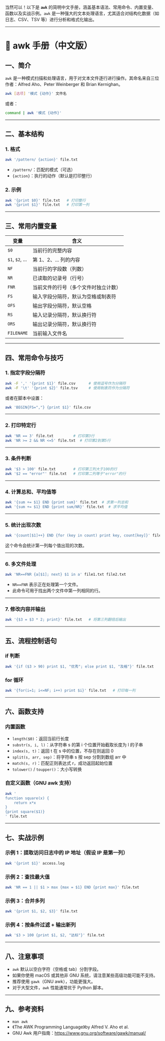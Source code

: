 当然可以！以下是 **`awk`** 的简明中文手册，涵盖基本语法、常用命令、内置变量、函数以及实战示例。`awk` 是一种强大的文本处理语言，尤其适合对结构化数据（如日志、CSV、TSV 等）进行分析和格式化输出。

---

# 📘 awk 手册（中文版）

## 一、简介

`awk` 是一种模式扫描和处理语言，用于对文本文件逐行进行操作。其命名来自三位作者：Alfred Aho、Peter Weinberger 和 Brian Kernighan。

```bash
awk [选项] '模式 {动作}' 文件名
```

或者：

```bash
command | awk '模式 {动作}'
```

---

## 二、基本结构

### 1. 格式

```bash
awk '/pattern/ {action}' file.txt
```

- `/pattern/`：匹配的模式（可选）
- `{action}`：执行的动作（默认是打印整行）

### 2. 示例

```bash
awk '{print $0}' file.txt   # 打印整行
awk '{print $1}' file.txt   # 打印第一列
```

---

## 三、常用内置变量

| 变量 | 含义 |
|------|------|
| `$0` | 当前行的完整内容 |
| `$1`, `$2`, ... | 第 1、2、... 列的内容 |
| `NF` | 当前行的字段数（列数） |
| `NR` | 已读取的记录号（行号） |
| `FNR` | 当前文件的行号（多个文件时独立计数） |
| `FS` | 输入字段分隔符，默认为空格或制表符 |
| `OFS` | 输出字段分隔符，默认空格 |
| `RS` | 输入记录分隔符，默认换行符 |
| `ORS` | 输出记录分隔符，默认换行符 |
| `FILENAME` | 当前输入文件名 |

---

## 四、常用命令与技巧

### 1. 指定字段分隔符

```bash
awk -F ',' '{print $1}' file.csv      # 使用逗号作为分隔符
awk -F '\t' '{print $2}' file.tsv     # 使用制表符作为分隔符
```

或者在脚本中设置：

```bash
awk 'BEGIN{FS=","} {print $1}' file.csv
```

---

### 2. 打印特定行

```bash
awk 'NR == 3' file.txt         # 打印第3行
awk 'NR >= 2 && NR <=5' file.txt  # 打印第2到第5行
```

---

### 3. 条件判断

```bash
awk '$3 > 100' file.txt        # 打印第三列大于100的行
awk '$2 == "error"' file.txt   # 打印第二列等于"error"的行
```

---

### 4. 计算总和、平均值等

```bash
awk '{sum += $1} END {print sum}' file.txt  # 求第一列总和
awk '{sum += $1} END {print sum/NR}' file.txt  # 求平均值
```

---

### 5. 统计出现次数

```bash
awk '{count[$1]++} END {for (key in count) print key, count[key]}' file.txt
```

这个命令会统计第一列每个值出现的次数。

---

### 6. 多文件处理

```bash
awk 'NR==FNR {a[$1]; next} $1 in a' file1.txt file2.txt
```

- `NR==FNR` 表示正在处理第一个文件。
- 此命令可用于找出两个文件中第一列相同的行。

---

### 7. 修改内容并输出

```bash
awk '{$3 = $3 * 2; print}' file.txt   # 将第三列翻倍后输出
```

---

## 五、流程控制语句

### if 判断

```bash
awk '{if ($3 > 90) print $1, "优秀"; else print $1, "及格"}' file.txt
```

### for 循环

```bash
awk '{for(i=1; i<=NF; i++) print $i}' file.txt   # 打印每一列
```

---

## 六、函数支持

### 内置函数

- `length($0)`：返回当前行长度
- `substr(s, i, l)`：从字符串 s 的第 i 个位置开始截取长度为 l 的子串
- `index(s, t)`：返回 t 在 s 中的位置，不存在则返回 0
- `split(s, arr, sep)`：将字符串 s 按 sep 分割到数组 arr 中
- `match(s, r)`：匹配正则表达式 r，成功返回起始位置
- `tolower()` / `toupper()`：大小写转换

### 自定义函数（GNU awk 支持）

```bash
awk '
function square(x) {
    return x*x
}
{print square($1)}
' file.txt
```

---

## 七、实战示例

### 示例 1：提取访问日志中的 IP 地址（假设 IP 是第一列）

```bash
awk '{print $1}' access.log
```

### 示例 2：查找最大值

```bash
awk 'NR == 1 || $1 > max {max = $1} END {print max}' file.txt
```

### 示例 3：合并多列

```bash
awk '{print $1, $2, $3}' file.txt
```

### 示例 4：按条件过滤 + 输出新列

```bash
awk '$3 > 100 {print $1, $2, "达标"}' file.txt
```

---

## 八、注意事项

- `awk` 默认以空白字符（空格或 tab）分割字段。
- 如果你使用 macOS 或其他非 GNU 系统，请注意某些高级功能可能不支持。
- 推荐使用 `gawk`（GNU awk），功能更强大。
- 对于大型文件，`awk` 性能通常优于 Python 脚本。

---

## 九、参考资料

- `man awk`
- 《The AWK Programming Language》by Alfred V. Aho et al.
- GNU Awk 用户指南：https://www.gnu.org/software/gawk/manual/
